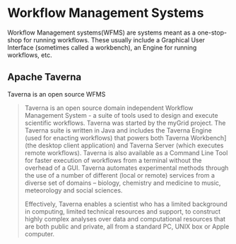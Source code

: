 # Workflow Management Systems

Workflow Management systems(WFMS) are systems meant as a one-stop-shop for running workflows. These usually include a Graphical User Interface (sometimes called a workbench), an Engine for running workflows, etc.

## Apache Taverna

Taverna is an open source WFMS

> Taverna is an open source domain independent Workflow Management System - a suite of tools used to design and execute scientific workflows. Taverna was started by the myGrid project.
> The Taverna suite is written in Java and includes the Taverna Engine (used for enacting workflows) that powers both Taverna Workbench] (the desktop client application) and Taverna Server (which executes remote workflows). Taverna is also available as a Command Line Tool for faster execution of workflows from a terminal without the overhead of a GUI. Taverna automates experimental methods through the use of a number of different (local or remote) services from a diverse set of domains – biology, chemistry and medicine to music, meteorology and social sciences.
>
>Effectively, Taverna enables a scientist who has a limited background in computing, limited technical resources and support, to construct highly complex analyses over data and computational resources that are both public and private, all from a standard PC, UNIX box or Apple computer.

